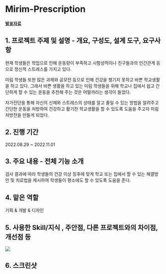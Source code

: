 # Mirim-Prescription
**[발표자료](https://www.canva.com/design/DAFTCg0MvaU/d0qR3aeF3iqBuwYFWbwHgw/edit?utm_content=DAFTCg0MvaU&utm_campaign=designshare&utm_medium=link2&utm_source=sharebutton)**

## 1. 프로젝트 주제 및 설명 - 개요, 구성도, 설계 도구, 요구사항 

현재 학생들은 학업으로 인해 운동량이 부족하고 시험성적이나 친구들과의 인간관계 등으로 정신적 스트레스를 가지고 있다.

미림 학생들 또한 많은 과제와 공모전 등으로 인해 건강을 챙기지 못하고 바쁜 학교생활을 하고 있다.
그래서 바쁜 생활을 하고 있는 미림 학생들을 위해 학교나 집에서 쉽고 간단하게 할 수 있는 운동을 추천해 주는 것은 어떨까라는 생각이 들었다. 

자가진단을 통해 자신의 신체와 스트레스의 상태를 알고 줄일 수 있는 방법을 알려주고 간단한 운동을 처방하여 건강하고 활기찬 학교생활을 할 수 있도록 도움을 주고자 미림 처방전을 만들게 되었다.

## 2. 진행 기간

2022.08.29 ~ 2022.11.01

## 3. 주요 내용 - 전체 기능 소개

검사 결과에 따라 학생들의 건강 이상 징후에 맞게 학교 또는 집에서 할 수 있는 해결방안 및 치료법을 제시하여 학생들이 평소에도 할 수 있도록 도움을 준다.

## 4. 맡은 역할

기획 & 개발 & 디자인

## 5. 사용한 Skill/지식 , 주안점, 다른 프로젝트와의 차이점, 개선점 등

<img src="https://img.shields.io/badge/JAVA-007396?style=for-the-badge&logo=java&logoColor=white">

## 6. 스크린샷 



